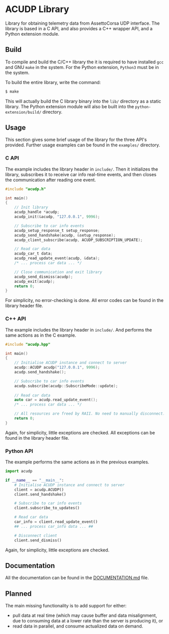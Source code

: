 # ACUDP Library
Library for obtaining telemetry data from AssettoCorsa UDP interface.
The library is based in a C API, and also provides a C++ wrapper API,
and a Python extension module.

## Build
To compile and build the C/C++ library the it is required to have installed `gcc` and GNU `make` in the system. For the Python extension, `Python3` must be in the system.

To build the entire library, write the command:
```bash
$ make
```
This will actually build the C library binary into the `lib/` directory as a static library. The Python extension module will also be built into the `python-extension/build/` directory.


## Usage
This section gives some brief usage of the library for the three API's provided. Further usage examples can be found in the `examples/` directory.

### C API
The example includes the library header in `include/`. Then it initializes the library, subscribes it to receive car info real-time events, and then closes the communication after reading one event.

```c
#include "acudp.h"

int main() 
{
    // Init library
    acudp_handle *acudp;
    acudp_init(&acudp, "127.0.0.1", 9996);

    // Subscribe to car info events
    acudp_setup_response_t setup_response;
    acudp_send_handshake(acudp, &setup_response);
    acudp_client_subscribe(acudp, ACUDP_SUBSCRIPTION_UPDATE);

    // Read car data
    acudp_car_t data;
    acudp_read_update_event(acudp, &data);
    /* ... process car data ... */

    // Close communication and exit library
    acudp_send_dismiss(acudp);
    acudp_exit(acudp);
    return 0;
}
```

For simplicity, no error-checking is done. All error codes can be found in the library header file.

### C++ API
The example includes the library header in `include/`. And performs the same actions as in the C example.

```c++
#include "acudp.hpp"

int main() 
{
    // Initialise ACUDP instance and connect to server
    acudp::ACUDP acudp("127.0.0.1", 9996);
    acudp.send_handshake();

    // Subscribe to car info events
    acudp.subscribe(acudp::SubscribeMode::update);
    
    // Read car data
    auto car = acudp.read_update_event();
    /* ... process car data ... */

    // All resources are freed by RAII. No need to manually disconnect.
    return 0;
}
```

Again, for simplicity, little exceptions are checked. All exceptions can be found in the library header file.

### Python API
The example performs the same actions as in the previous examples.

```python
import acudp

if __name__ == "__main__":
    # Initialise ACUDP instance and connect to server
    client = acudp.ACUDP()
    client.send_handshake()

    # Subscribe to car info events
    client.subscribe_to_updates()

    # Read car data
    car_info = client.read_update_event()
    ## ... process car_info data ... ##

    # Disconnect client
    client.send_dismiss()
```

Again, for simplicity, little exceptions are checked. 

## Documentation
All the documentation can be found in the [DOCUMENTATION.md](docs/DOCUMENTATION.md) file.

## Planned
The main missing functionality is to add support for either: 
* pull data at real time (which may cause buffer and data misalignment, due to consuming 
data at a lower rate than the server is producing it), or 
* read data in parallel, and consume actualized data on demand.
